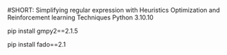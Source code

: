 #SHORT: Simplifying regular expression with Heuristics Optimization and Reinforcement learning Techniques
Python 3.10.10

pip install gmpy2==2.1.5

pip install fado==2.1